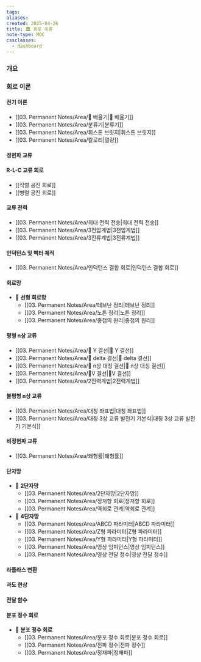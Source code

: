 ```yaml
---
tags:
aliases: 
created: 2025-04-26
title: 🏛️ 회로 이론
note-type: MOC
cssclasses:
  - dashboard
---
```


### 개요

### 회로 이론

#### 전기 이론
- [[03. Permanent Notes/Area/📝 배율기|📝 배율기]]
- [[03. Permanent Notes/Area/분류기|분류기]]
- [[03. Permanent Notes/Area/휘스톤 브릿지|휘스톤 브릿지]]
- [[03. Permanent Notes/Area/칼로리|열량]]

#### 정현파 교류


#### R-L-C 교류 회로

- [[직렬 공진 회로]]
- [[병렬 공진 회로]]

#### 교류 전력

- [[03. Permanent Notes/Area/최대 전력 전송|최대 전력 전송]]
- [[03. Permanent Notes/Area/3전압계법|3전압계법]]
- [[03. Permanent Notes/Area/3전류계법|3전류계법]]

#### 인덕턴스 및 벡터 궤적
- [[03. Permanent Notes/Area/인덕턴스 결합 회로|인덕턴스 결합 회로]]
	

#### 회로망
- 📖 **선형 회로망**
	- [[03. Permanent Notes/Area/테브난 정리|테브난 정리]]
	- [[03. Permanent Notes/Area/노튼 정리|노튼 정리]]
	- [[03. Permanent Notes/Area/중첩의 원리|중첩의 원리]]
	
	

#### 평형 n상 교류

- [[03. Permanent Notes/Area/📝 Y 결선|📝 Y 결선]]
- [[03. Permanent Notes/Area/📝 delta 결선|📝 delta 결선]]
- [[03. Permanent Notes/Area/📝 n상 대칭 결선|📝 n상 대칭 결선]]
- [[03. Permanent Notes/Area/📝V 결선|📝V 결선]]
- [[03. Permanent Notes/Area/2전력계법|2전력계법]]


#### 불평형 n상 교류

- [[03. Permanent Notes/Area/대칭 좌표법|대칭 좌표법]]
- [[03. Permanent Notes/Area/대칭 3상 교류 발전기 기본식|대칭 3상 교류 발전기 기본식]]


#### 비정현파 교류
- [[03. Permanent Notes/Area/왜형률|왜형률]]

#### 단자망
- 📖 **2단자망**
	- [[03. Permanent Notes/Area/2단자망|2단자망]]
	- [[03. Permanent Notes/Area/정저항 회로|정저항 회로]]
	- [[03. Permanent Notes/Area/역회로 관계|역회로 관계]]
- 📖 **4단자망**
	- [[03. Permanent Notes/Area/ABCD 파라미터|ABCD 파라미터]]
	- [[03. Permanent Notes/Area/Z형 파라미터|Z형 파라미터]]
	- [[03. Permanent Notes/Area/Y형 파라미터|Y형 파라미터]]
	- [[03. Permanent Notes/Area/영상 임피던스|영상 임피던스]]
	- [[03. Permanent Notes/Area/영상 전달 정수|영상 전달 정수]]


#### 라플라스 변환

#### 과도 현상

#### 전달 함수

#### 분포 정수 회로
- 📖 **분포 정수 회로**
	- [[03. Permanent Notes/Area/분포 정수 회로|분포 정수 회로]]
	- [[03. Permanent Notes/Area/전파 정수|전파 정수]]
	- [[03. Permanent Notes/Area/정재파|정재파]]